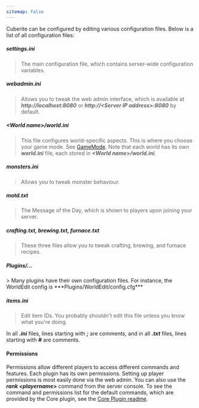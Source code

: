 ```yaml
---
sitemap: false
---
```

Cuberite can be configured by editing various configuration files. Below is a list of all configuration files:

##### settings.ini
> The main configuration file, which contains server-wide configuration variables.

##### webadmin.ini
> Allows you to tweak the web admin interface, which is available at ***http://localhost:8080*** or ***http://\<Server IP address\>:8080*** by default.

##### \<World name\>/world.ini
> This file configures world-specific aspects. This is where you choose your game mode. See [GameMode](#gamemode). Note that each world has its own ***world.ini*** file, each stored in ***\<World name\>/world.ini***.

##### monsters.ini
> Allows you to tweak monster behaviour.

##### motd.txt
> The Message of the Day, which is shown to players upon joining your server.

##### crafting.txt, brewing.txt, furnace.txt
> These three files allow you to tweak crafting, brewing, and furnace recipes.

<h5>Plugins/...</h5>
> Many plugins have their own configuration files. For instance, the WorldEdit config is ***Plugins/WorldEdit/config.cfg***

##### items.ini
> Edit item IDs. You probably shouldn't edit this file unless you know what you're doing.

<div class="info-box">
	<div class="info-box-body">
		In all <strong><em>.ini</em></strong> files, lines starting with <strong><em>;</em></strong> are comments, and in all <strong><em>.txt</em></strong> files, lines starting with <strong><em>#</em></strong> are comments.
	</div>
</div>

#### Permissions
Permissions allow different players to access different commands and features. Each plugin has its own permissions. Setting up player permissions is most easily done via the web admin. You can also use the ***rank \<playername\>*** command from the server console. To see the command and permissions list for the default commands, which are provided by the Core plugin, see the [Core Plugin readme](https://github.com/cuberite/Core/blob/master/README.md).
